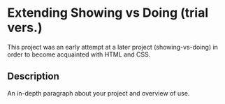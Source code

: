 # Extending Showing vs Doing (trial vers.)

This project was an early attempt at a later project (showing-vs-doing) in order to become acquainted with HTML and CSS. 

## Description

An in-depth paragraph about your project and overview of use.
